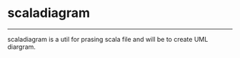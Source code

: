 # scaladiagram

--------
scaladiagram is a util for prasing scala file and will be to create UML diargram.   
